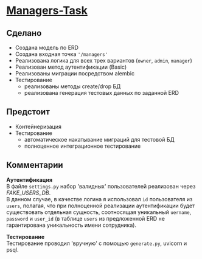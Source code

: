# [Managers-Task](https://www.notion.so/ad50f98119424a7d9fd88f69a07f4a47)

## Сделано

* Создана модель по ERD
* Создана входная точка `'/managers'`
* Реализована логика для всех трех вариантов (`owner`, `admin`, `manager`)
* Реализован метод аутентификации (Basic)
* Реализованы миграции посредством alembic
* Тестирование
  + реализованы методы create/drop БД
  + реализована генерация тестовых данных по заданной ERD


## Предстоит
* Контейнеризация
* Тестирование
  + автоматическое накатывание миграций для тестовой БД
  + полноценное интеграционное тестирование

## Комментарии

**Aутентификация** <br>
В файле `settings.py` набор 'валидных' пользователей реализован через *FAKE_USERS_DB*. <br>
В данном случае, в качестве логина я использовал `id` пользователя из `users`, полагая, что при полноценной
реализации аутентификации будет существовать отдельная сущность, соотносящая уникальный `uername`, `password` и `user_id` (в таблице `users` из предложенной ERD не гарантирована уникальность имени сотрудника).

**Тестирование** <br>
Тестирование проводил 'вручную' с помощью `generate.py`, uvicorn и psql.
